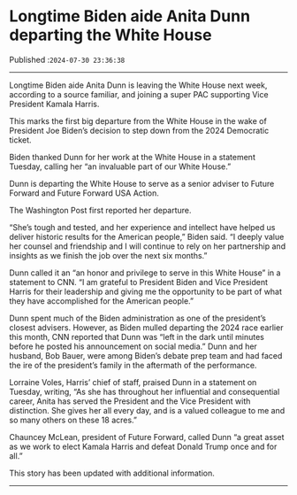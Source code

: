# Longtime Biden aide Anita Dunn departing the White House

Published :`2024-07-30 23:36:38`

---

Longtime Biden aide Anita Dunn is leaving the White House next week, according to a source familiar, and joining a super PAC supporting Vice President Kamala Harris.

This marks the first big departure from the White House in the wake of President Joe Biden’s decision to step down from the 2024 Democratic ticket.

Biden thanked Dunn for her work at the White House in a statement Tuesday, calling her “an invaluable part of our White House.”

Dunn is departing the White House to serve as a senior adviser to Future Forward and Future Forward USA Action.

The Washington Post first reported her departure.

“She’s tough and tested, and her experience and intellect have helped us deliver historic results for the American people,” Biden said. “I deeply value her counsel and friendship and I will continue to rely on her partnership and insights as we finish the job over the next six months.”

Dunn called it an “an honor and privilege to serve in this White House” in a statement to CNN. “I am grateful to President Biden and Vice President Harris for their leadership and giving me the opportunity to be part of what they have accomplished for the American people.”

Dunn spent much of the Biden administration as one of the president’s closest advisers. However, as Biden mulled departing the 2024 race earlier this month, CNN reported that Dunn was “left in the dark until minutes before he posted his announcement on social media.” Dunn and her husband, Bob Bauer, were among Biden’s debate prep team and had faced the ire of the president’s family in the aftermath of the performance.

Lorraine Voles, Harris’ chief of staff, praised Dunn in a statement on Tuesday, writing, “As she has throughout her influential and consequential career, Anita has served the President and the Vice President with distinction. She gives her all every day, and is a valued colleague to me and so many others on these 18 acres.”

Chauncey McLean, president of Future Forward, called Dunn “a great asset as we work to elect Kamala Harris and defeat Donald Trump once and for all.”

This story has been updated with additional information.

---

